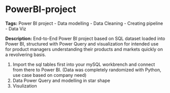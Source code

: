 # PowerBI-project
**Tags:** Power BI project - Data modelling - Data Cleaning - Creating pipeline - Data Viz

**Description:**
End-to-End Power BI project based on SQL dataset loaded into Power BI, structured with Power Query and visualization for intended use for product managers understanding their products and markets quickly on a revolvering basis.

1. Import the sql tables first into your mySQL workbrench and connect from there to Power BI.
(Data was completely randomized with Python, use case based on company need)
2. Data Power Query and modelling in star shape
3. Visulization



